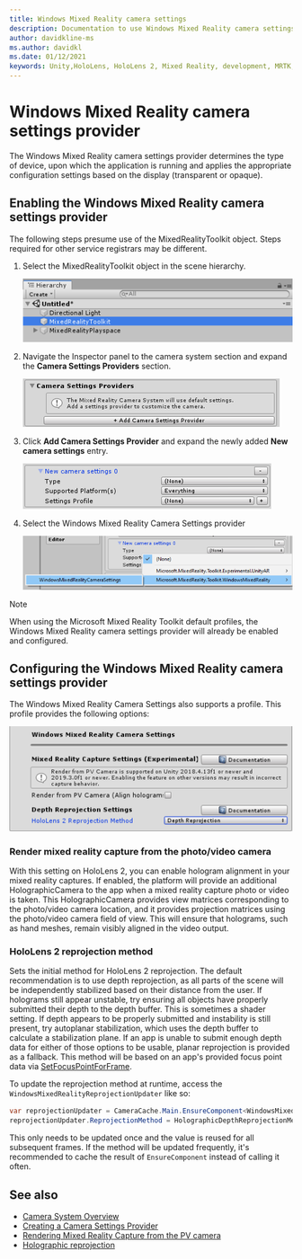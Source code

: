 ```yaml
---
title: Windows Mixed Reality camera settings
description: Documentation to use Windows Mixed Reality camera settings in MRTK
author: davidkline-ms
ms.author: davidkl
ms.date: 01/12/2021
keywords: Unity,HoloLens, HoloLens 2, Mixed Reality, development, MRTK, Camera,
---
```


# Windows Mixed Reality camera settings provider

The Windows Mixed Reality camera settings provider determines the type of device, upon which the application is running and applies the appropriate configuration settings based on the display (transparent or opaque).

## Enabling the Windows Mixed Reality camera settings provider

The following steps presume use of the MixedRealityToolkit object. Steps required for other service registrars may be different.

1. Select the MixedRealityToolkit object in the scene hierarchy.

    ![MRTK Configured Scene Hierarchy](../images/MRTK_ConfiguredHierarchy.png)

2. Navigate the Inspector panel to the camera system section and expand the **Camera Settings Providers** section.

    ![Expand settings providers](../images/camera-system/ExpandProviders.png)

3. Click **Add Camera Settings Provider** and expand the newly added **New camera settings** entry.

    ![Expand new settings provider](../images/camera-system/ExpandNewProvider.png)

4. Select the Windows Mixed Reality Camera Settings provider

    ![Select Windows Mixed Reality settings provider](../images/camera-system/SelectWindowsMixedRealitySettings.png)

> [!NOTE]
> When using the Microsoft Mixed Reality Toolkit default profiles, the Windows Mixed Reality camera settings provider will already be enabled and configured.

## Configuring the Windows Mixed Reality camera settings provider

The Windows Mixed Reality Camera Settings also supports a profile. This profile provides the following options:

![Windows Mixed Reality camera settings configuration](../images/camera-system/WMRCameraSettingsProfile.png)

### Render mixed reality capture from the photo/video camera

With this setting on HoloLens 2, you can enable hologram alignment in your mixed reality captures. If enabled, the platform will provide an additional HolographicCamera to the app when a mixed reality capture photo or video is taken. This HolographicCamera provides view matrices corresponding to the photo/video camera location, and it provides projection matrices using the photo/video camera field of view. This will ensure that holograms, such as hand meshes, remain visibly aligned in the video output.

### HoloLens 2 reprojection method

Sets the initial method for HoloLens 2 reprojection. The default recommendation is to use depth reprojection, as all parts of the scene will be independently stabilized based on their distance from the user. If holograms still appear unstable, try ensuring all objects have properly submitted their depth to the depth buffer. This is sometimes a shader setting. If depth appears to be properly submitted and instability is still present, try autoplanar stabilization, which uses the depth buffer to calculate a stabilization plane. If an app is unable to submit enough depth data for either of those options to be usable, planar reprojection is provided as a fallback. This method will be based on an app's provided focus point data via [SetFocusPointForFrame](https://docs.unity3d.com/ScriptReference/XR.WSA.HolographicSettings.SetFocusPointForFrame.html).

To update the reprojection method at runtime, access the `WindowsMixedRealityReprojectionUpdater` like so:

```c#
var reprojectionUpdater = CameraCache.Main.EnsureComponent<WindowsMixedRealityReprojectionUpdater>();
reprojectionUpdater.ReprojectionMethod = HolographicDepthReprojectionMethod.AutoPlanar;
```

This only needs to be updated once and the value is reused for all subsequent frames. If the method will be updated frequently, it's recommended to cache the result of `EnsureComponent` instead of calling it often.

## See also

- [Camera System Overview](camera-system-overview.md)
- [Creating a Camera Settings Provider](create-settings-provider.md)
- [Rendering Mixed Reality Capture from the PV camera](/windows/mixed-reality/mixed-reality-capture-for-developers#render-from-the-pv-camera-opt-in)
- [Holographic reprojection](/windows/mixed-reality/hologram-stability#reprojection)